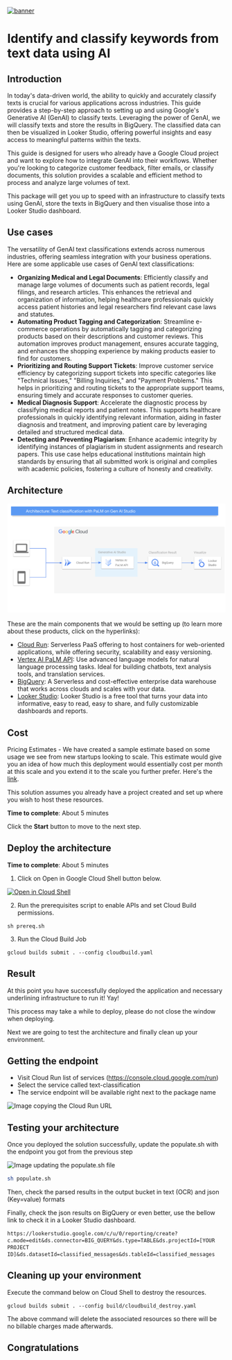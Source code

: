 [![banner](../banner.png)](https://cloud.google.com/?utm_source=github&utm_medium=referral&utm_campaign=GCP&utm_content=packages_repository_banner)

# Identify and classify keywords from text data using AI

## Introduction
In today's data-driven world, the ability to quickly and accurately classify texts is crucial for various applications across industries. This guide provides a step-by-step approach to setting up and using Google's Generative AI (GenAI) to classify texts. Leveraging the power of GenAI, we will classify texts and store the results in BigQuery. The classified data can then be visualized in Looker Studio, offering powerful insights and easy access to meaningful patterns within the texts.

This guide is designed for users who already have a Google Cloud project and want to explore how to integrate GenAI into their workflows. Whether you're looking to categorize customer feedback, filter emails, or classify documents, this solution provides a scalable and efficient method to process and analyze large volumes of text.

This package will get you up to speed with an infrastructure to classify texts using GenAI, store the texts in BigQuery and then visualise those into a Looker Studio dashboard.

## Use cases
The versatility of GenAI text classifications extends across numerous industries, offering seamless integration with your business operations. Here are some applicable use cases of GenAI text classifications:

* __Organizing Medical and Legal Documents__: Efficiently classify and manage large volumes of documents such as patient records, legal filings, and research articles. This enhances the retrieval and organization of information, helping healthcare professionals quickly access patient histories and legal researchers find relevant case laws and statutes.
* __Automating Product Tagging and Categorization__: Streamline e-commerce operations by automatically tagging and categorizing products based on their descriptions and customer reviews. This automation improves product management, ensures accurate tagging, and enhances the shopping experience by making products easier to find for customers.
* __Prioritizing and Routing Support Tickets__: Improve customer service efficiency by categorizing support tickets into specific categories like "Technical Issues," "Billing Inquiries," and "Payment Problems." This helps in prioritizing and routing tickets to the appropriate support teams, ensuring timely and accurate responses to customer queries.
* __Medical Diagnosis Support__: Accelerate the diagnostic process by classifying medical reports and patient notes. This supports healthcare professionals in quickly identifying relevant information, aiding in faster diagnosis and treatment, and improving patient care by leveraging detailed and structured medical data.
* __Detecting and Preventing Plagiarism__: Enhance academic integrity by identifying instances of plagiarism in student assignments and research papers. This use case helps educational institutions maintain high standards by ensuring that all submitted work is original and complies with academic policies, fostering a culture of honesty and creativity.

## Architecture
<p align="center"><img src="Architecture.png"></p>


These are the main components that we would be setting up (to learn more about these products, click on the hyperlinks):
* [Cloud Run](https://cloud.google.com/run): Serverless PaaS offering to host containers for web-oriented applications, while offering security, scalability and easy versioning.
* [Vertex AI PaLM API](https://cloud.google.com/vertex-ai/generative-ai/docs/language-model-overview#palm-api): Use advanced language models for natural language processing tasks. Ideal for building chatbots, text analysis tools, and translation services.
* [BigQuery](https://cloud.google.com/bigquery): A Serverless and cost-effective enterprise data warehouse that works across clouds and scales with your data. 
* [Looker Studio](https://support.google.com/looker-studio/answer/6283323?hl=en): Looker Studio is a free tool that turns your data into informative, easy to read, easy to share, and fully customizable dashboards and reports.



## Cost

Pricing Estimates - We have created a sample estimate based on some usage we see from new startups looking to scale. This estimate would give you an idea of how much this deployment would essentially cost per month at this scale and you extend it to the scale you further prefer. Here's the [link](https://cloud.google.com/products/calculator-legacy/#id=e6f716ca-7d69-45b3-ac98-b85d3c609fe9).

This solution assumes you already have a project created and set up where you wish to host these resources.

**Time to complete**: About 5 minutes

Click the **Start** button to move to the next step.



## Deploy the architecture

**Time to complete**: About 5 minutes

1. Click on Open in Google Cloud Shell button below.

<a href="https://ssh.cloud.google.com/cloudshell/editor?shellonly=true&cloudshell_git_repo=https://github.com/GoogleCloudPlatform/click-to-deploy-solutions&cloudshell_workspace=text-classification&cloudshell_open_in_editor=infra/terraform.tfvars" target="_new">
    <img alt="Open in Cloud Shell" src="https://gstatic.com/cloudssh/images/open-btn.svg">
</a>

2. Run the prerequisites script to enable APIs and set Cloud Build permissions.
```
sh prereq.sh
```

3. Run the Cloud Build Job
```
gcloud builds submit . --config cloudbuild.yaml
```



## Result

At this point you have successfully deployed the application and necessary underlining infrastructure to run it! Yay!

This process may take a while to deploy, please do not close the window when deploying.

Next we are going to test the architecture and finally clean up your environment.

## Getting the endpoint
* Visit Cloud Run list of services (https://console.cloud.google.com/run) 
* Select the service called text-classification	
* The service endpoint will be available right next to the package name

![Image copying the Cloud Run URL](https://services.google.com/fh/files/misc/copy_cloudrun_url.gif)




## Testing your architecture
Once you deployed the solution successfully, update the populate.sh with the endpoint you got from the previous step

![Image updating the populate.sh file](https://services.google.com/fh/files/misc/update_url_populate_file.gif)

```bash
sh populate.sh
```

Then, check the parsed results in the output bucket in text (OCR) and json (Key=value) formats

Finally, check the json results on BigQuery or even better, use the bellow link to check it in a Looker Studio dashboard.

```
https://lookerstudio.google.com/c/u/0/reporting/create?c.mode=edit&ds.connector=BIG_QUERY&ds.type=TABLE&ds.projectId=[YOUR PROJECT ID]&ds.datasetId=classified_messages&ds.tableId=classified_messages
```

## Cleaning up your environment

Execute the command below on Cloud Shell to destroy the resources.

``` {shell}
gcloud builds submit . --config build/cloudbuild_destroy.yaml
```

The above command will delete the associated resources so there will be no billable charges made afterwards.

## Congratulations

<walkthrough-conclusion-trophy></walkthrough-conclusion-trophy>
